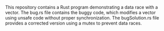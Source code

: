 This repository contains a Rust program demonstrating a data race with a vector. The bug.rs file contains the buggy code, which modifies a vector using unsafe code without proper synchronization.  The bugSolution.rs file provides a corrected version using a mutex to prevent data races.